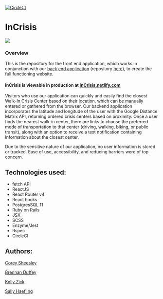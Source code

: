 
[![CircleCI](https://circleci.com/gh/CSheesley/ccs-frontend.svg?style=svg)](https://circleci.com/gh/CSheesley/ccs-frontend)
# InCrisis
![](https://user-images.githubusercontent.com/27245530/65464449-0752ed00-de17-11e9-938f-49a94d499964.png)

### Overview
This is the repository for the front end application, which works in conjunction with our [back end application](https://cohelp-backend.herokuapp.com) (repository [here](https://github.com/CSheesley/ccs_cross_poll_backend)), to create the full functioning website.  
#### inCrisis is viewable in production at **[inCrisis.netlify.com](https://incrisis.netlify.com/)**

Visitors who use our application can quickly and easily find the closest Walk-In Crisis Center based on their location, which can be manually entered or gathered from the browser. Our backend application incorporates the latitude and longitude of the user with the Google Distance Matrix API, returning ordered crisis centers based on proximity. Once a user finds the nearest walk-in center, there are links to choose the preferred mode of transportation to that center (driving, walking, biking, or public transit), along with an option to receive a text notification containing information about the closest center.

Due to the sensitive nature of our application, no user information is stored or tracked. Ease of use, accessibility, and reducing barriers were of top concern.


## Technologies used:

* fetch API
* ReactJS 
* React Router v4
* React hooks 
* PostgresSQL 11
* Ruby on Rails
* JSX 
* SCSS
* Enzyme/Jest
* Rspec
* CircleCI


## Authors:

[Corey Sheesley](https://github.com/CSheesley)

[Brennan Duffey](https://github.com/BrennanDuffey)

[Kelly Zick](https://github.com/misskelly/)

[Sally Haefling](https://github.com/SallyHaefling)



<!-- AGILE/GIT WORKFLOW -->
<!-- Epics for user stories -->
<!-- Project Board and issues for smaller break down -->
<!-- Work on squashing commit -->
<!-- wtf is QA -->

<!-- Group PRs by groups of stories -->

<!-- If I joined your team today, how easily could I join the team as quickly as possible -->

   
